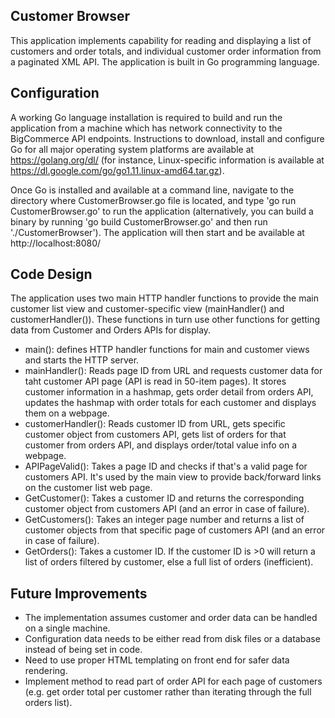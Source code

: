 Customer Browser
-----------------

This application implements capability for reading and displaying a list of customers and order totals, and individual customer order information from a paginated XML API. The application is built in Go programming language. 

Configuration
-------------

A working Go language installation is required to build and run the application from a machine which has network connectivity to the BigCommerce API endpoints. Instructions to download, install and configure Go for all major operating system platforms are available at https://golang.org/dl/ (for instance, Linux-specific information is available at https://dl.google.com/go/go1.11.linux-amd64.tar.gz). 

Once Go is installed and available at a command line, navigate to the directory where CustomerBrowser.go file is located, and type 'go run CustomerBrowser.go' to run the application (alternatively, you can build a binary by running 'go build CustomerBrowser.go' and then run './CustomerBrowser'). The application will then start and be available at http://localhost:8080/ 

Code Design
-----------

The application uses two main HTTP handler functions to provide the main customer list view and customer-specific view (mainHandler() and customerHandler()). These functions in turn use other functions for getting data from Customer and Orders APIs for display. 

 - main(): defines HTTP handler functions for main and customer views and starts the HTTP server. 
 - mainHandler(): Reads page ID from URL and requests customer data for taht customer API page (API is read in 50-item pages). It stores customer information in a hashmap, gets order detail from orders API, updates the hashmap with order totals for each customer and displays them on a webpage. 
 - customerHandler(): Reads customer ID from URL, gets specific customer object from customers API, gets list of orders for that customer from orders API, and displays order/total value info on a webpage. 
 - APIPageValid(): Takes a page ID and checks if that's a valid page for customers API. It's used by the main view to provide back/forward links on the customer list web page. 
 - GetCustomer(): Takes a customer ID and returns the corresponding customer object from customers API (and an error in case of failure). 
 - GetCustomers(): Takes an integer page number and returns a list of customer objects from that specific page of customers API (and an error in case of failure).
 - GetOrders(): Takes a customer ID. If the customer ID is >0 will return a list of orders filtered by customer, else a full list of orders (inefficient). 


Future Improvements
-------------------

 - The implementation assumes customer and order data can be handled on a single machine.
 - Configuration data needs to be either read from disk files or a database instead of being set in code.
 - Need to use proper HTML templating on front end for safer data rendering.
 - Implement method to read part of order API for each page of customers (e.g. get order total per customer rather than iterating through the full orders list). 
